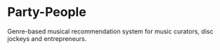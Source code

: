 # Party-People
Genre-based musical recommendation system for music curators, disc jockeys and entrepreneurs.
